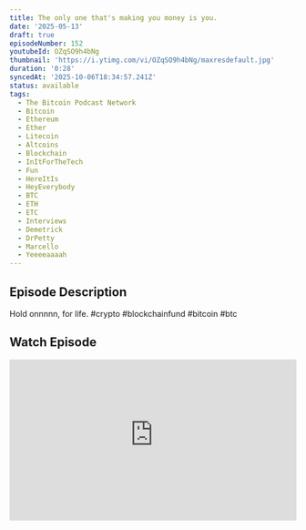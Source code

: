 ```yaml
---
title: The only one that's making you money is you.
date: '2025-05-13'
draft: true
episodeNumber: 152
youtubeId: OZqSO9h4bNg
thumbnail: 'https://i.ytimg.com/vi/OZqSO9h4bNg/maxresdefault.jpg'
duration: '0:28'
syncedAt: '2025-10-06T18:34:57.241Z'
status: available
tags:
  - The Bitcoin Podcast Network
  - Bitcoin
  - Ethereum
  - Ether
  - Litecoin
  - Altcoins
  - Blockchain
  - InItForTheTech
  - Fun
  - HereItIs
  - HeyEverybody
  - BTC
  - ETH
  - ETC
  - Interviews
  - Demetrick
  - DrPetty
  - Marcello
  - Yeeeeaaaah
---
```

## Episode Description

Hold onnnnn, for life. #crypto #blockchainfund #bitcoin #btc

## Watch Episode

<div style="position: relative; padding-bottom: 56.25%; height: 0; overflow: hidden;">
  <iframe
    src="https://www.youtube-nocookie.com/embed/OZqSO9h4bNg"
    style="position: absolute; top: 0; left: 0; width: 100%; height: 100%;"
    frameborder="0"
    allow="accelerometer; autoplay; clipboard-write; encrypted-media; gyroscope; picture-in-picture"
    allowfullscreen
  ></iframe>
</div>

